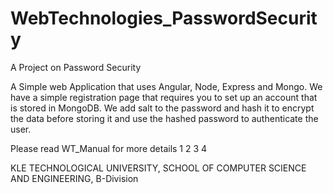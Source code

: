 # WebTechnologies_PasswordSecurity
A Project on Password Security


A Simple web Application that uses Angular, Node, Express and Mongo. We have a simple registration page that requires you to set up an account that is stored in MongoDB. We add salt to the password and hash it to encrypt the data before storing it and use the hashed password to authenticate the user.

Please read WT_Manual for more details
1
2
3
4


KLE TECHNOLOGICAL UNIVERSITY,
SCHOOL OF COMPUTER SCIENCE AND ENGINEERING,
B-Division


